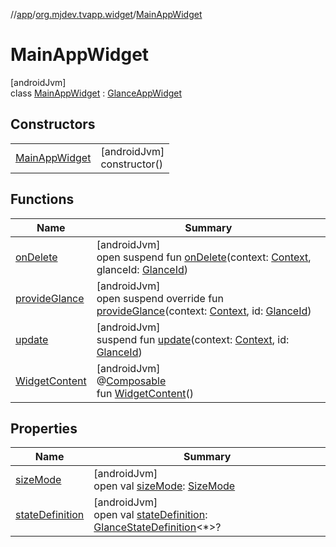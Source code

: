 //[app](../../../index.md)/[org.mjdev.tvapp.widget](../index.md)/[MainAppWidget](index.md)

# MainAppWidget

[androidJvm]\
class [MainAppWidget](index.md) : [GlanceAppWidget](https://developer.android.com/reference/kotlin/androidx/glance/appwidget/GlanceAppWidget.html)

## Constructors

| | |
|---|---|
| [MainAppWidget](-main-app-widget.md) | [androidJvm]<br>constructor() |

## Functions

| Name | Summary |
|---|---|
| [onDelete](index.md#1272574698%2FFunctions%2F-912451524) | [androidJvm]<br>open suspend fun [onDelete](index.md#1272574698%2FFunctions%2F-912451524)(context: [Context](https://developer.android.com/reference/kotlin/android/content/Context.html), glanceId: [GlanceId](https://developer.android.com/reference/kotlin/androidx/glance/GlanceId.html)) |
| [provideGlance](provide-glance.md) | [androidJvm]<br>open suspend override fun [provideGlance](provide-glance.md)(context: [Context](https://developer.android.com/reference/kotlin/android/content/Context.html), id: [GlanceId](https://developer.android.com/reference/kotlin/androidx/glance/GlanceId.html)) |
| [update](index.md#600366635%2FFunctions%2F-912451524) | [androidJvm]<br>suspend fun [update](index.md#600366635%2FFunctions%2F-912451524)(context: [Context](https://developer.android.com/reference/kotlin/android/content/Context.html), id: [GlanceId](https://developer.android.com/reference/kotlin/androidx/glance/GlanceId.html)) |
| [WidgetContent](-widget-content.md) | [androidJvm]<br>@[Composable](https://developer.android.com/reference/kotlin/androidx/compose/runtime/Composable.html)<br>fun [WidgetContent](-widget-content.md)() |

## Properties

| Name | Summary |
|---|---|
| [sizeMode](index.md#1881163708%2FProperties%2F-912451524) | [androidJvm]<br>open val [sizeMode](index.md#1881163708%2FProperties%2F-912451524): [SizeMode](https://developer.android.com/reference/kotlin/androidx/glance/appwidget/SizeMode.html) |
| [stateDefinition](index.md#-254620330%2FProperties%2F-912451524) | [androidJvm]<br>open val [stateDefinition](index.md#-254620330%2FProperties%2F-912451524): [GlanceStateDefinition](https://developer.android.com/reference/kotlin/androidx/glance/state/GlanceStateDefinition.html)&lt;*&gt;? |
